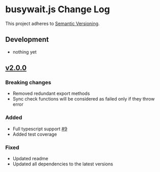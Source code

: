 # busywait.js Change Log
This project adheres to [Semantic Versioning](http://semver.org/).

## Development
- nothing yet

## [v2.0.0]
### Breaking changes
- Removed redundant export methods
- Sync check functions will be considered as failed only if they throw error
### Added
- Full typescript support [#9](https://github.com/regevbr/busywait.js/issues/9)
- Added test coverage
### Fixed
- Updated readme
- Updated all dependencies to the latest versions 

[v2.0.0]: https://github.com/PruvoNet/squiss-ts/compare/v1.1.0...v2.0.0
